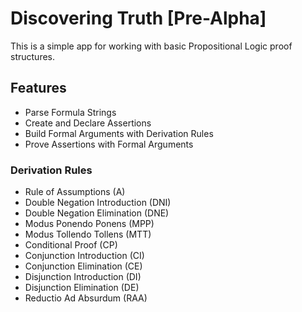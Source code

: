 # Discovering Truth [Pre-Alpha]

This is a simple app for working with basic Propositional Logic proof structures.

## Features

- Parse Formula Strings
- Create and Declare Assertions
- Build Formal Arguments with Derivation Rules
- Prove Assertions with Formal Arguments

### Derivation Rules

- Rule of Assumptions (A)
- Double Negation Introduction (DNI)
- Double Negation Elimination (DNE)
- Modus Ponendo Ponens (MPP)
- Modus Tollendo Tollens (MTT)
- Conditional Proof (CP)
- Conjunction Introduction (CI)
- Conjunction Elimination (CE)
- Disjunction Introduction (DI)
- Disjunction Elimination (DE)
- Reductio Ad Absurdum (RAA)